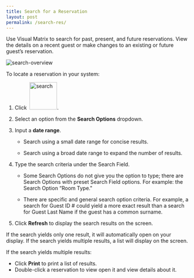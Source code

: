 ```yaml
---
title: Search for a Reservation
layout: post
permalink: /search-res/
---
```


Use Visual Matrix to search for past, present, and future reservations. View the details on
a recent guest or make changes to an existing or future guest’s reservation.

<img src="/portfolio/images/update-this.jpg" alt="search-overview">

To locate a reservation in your system:

1. Click &nbsp;<img src="/portfolio/images/Search-for-a-Reservation.jpg" width="75" alt="search">.

2. Select an option from the **Search Options** dropdown.

3. Input a **date range**.

    - Search using a small date range for concise results.

    - Search using a broad date range to expand the number of results.

4. Type the search criteria under the Search Field.

    - Some Search Options do not give you the option to type; there are Search Options
with preset Search Field options. For example: the Search Option “Room Type."

    - There are specific and general search option criteria. For example, a search for Guest
ID # could yield a more exact result than a search for Guest Last Name if the guest
has a common surname.

5. Click **Refresh** to display the search results on the screen.

If the search yields only one result, it will automatically open on your display. If the
search yields multiple results, a list will display on the screen.

If the search yields multiple results:
- Click **Print** to print a list of results.
- Double-click a reservation to view open it and view details about it.
